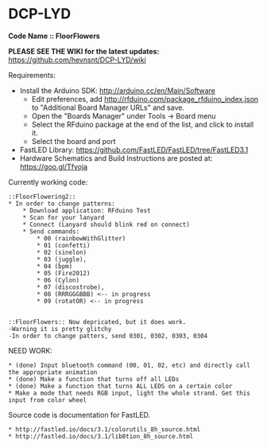 # DCP-LYD
**Code Name :: FloorFlowers**

**PLEASE SEE THE WIKI for the latest updates:** https://github.com/hevnsnt/DCP-LYD/wiki


Requirements:
* Install the Arduino SDK: http://arduino.cc/en/Main/Software
	- Edit preferences, add http://rfduino.com/package_rfduino_index.json to "Additional Board Manager URLs" and save.
	- Open the "Boards Manager" under Tools -> Board menu
	- Select the RFduino package at the end of the list, and click to install it.
	- Select the board and port
* FastLED Library: https://github.com/FastLED/FastLED/tree/FastLED3.1
* Hardware Schematics and Build Instructions are posted at: https://goo.gl/Tfyoja


Currently working code: 

	::FloorFlowering2::
	* In order to change patterns:
		* Download application: RFduino Test
		* Scan for your lanyard
		* Connect (Lanyard should blink red on connect)
		* Send commands: 
			* 00 (rainbowWithGlitter)
			* 01 (confetti)
			* 02 (sinelon)
			* 03 (juggle), 
			* 04 (bpm)
			* 05 (Fire2012)
			* 06 (Cylon)
			* 07 (discostrobe), 
			* 08 (RRRGGGBBB) <-- in progress
			* 09 (rotatOR) <-- in progress


	::FloorFlowers:: Now depricated, but it does work.
	-Warning it is pretty glitchy
	-In order to change patters, send 0301, 0302, 0303, 0304



NEED WORK:

	* (done) Input bluetooth command (00, 01, 02, etc) and directly call the appropriate animation
	* (done) Make a function that turns off all LEDs 
	* (done) Make a function that turns ALL LEDS on a certain color
	* Make a mode that needs RGB input, light the whole strand. Get this input from color wheel


Source code is documentation for FastLED.  

	* http://fastled.io/docs/3.1/colorutils_8h_source.html
	* http://fastled.io/docs/3.1/lib8tion_8h_source.html
